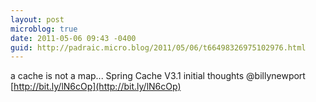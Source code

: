 ```yaml
---
layout: post
microblog: true
date: 2011-05-06 09:43 -0400
guid: http://padraic.micro.blog/2011/05/06/t66498326975102976.html
---
```

a cache is not a map... Spring Cache V3.1 initial thoughts @billynewport [http://bit.ly/lN6cOp](http://bit.ly/lN6cOp)
